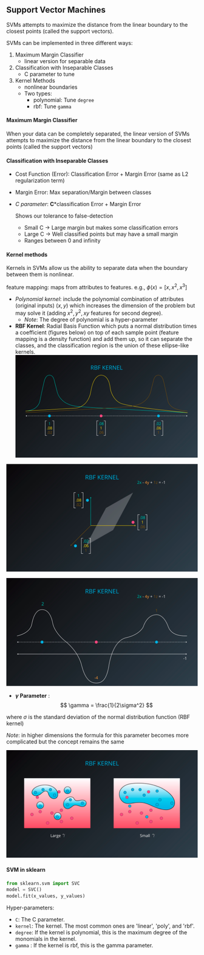 ## Support Vector Machines

SVMs attempts to maximize the distance from the linear boundary to the closest points (called the support vectors).

SVMs can be implemented in three different ways:

1. Maximum Margin Classifier
   - linear version for separable data
2. Classification with Inseparable Classes
   - C parameter to tune
3. Kernel Methods
   - nonlinear boundaries
   - Two types: 
     - polynomial: Tune `degree`
     - rbf: Tune `gamma`

#### Maximum Margin Classifier

When your data can be completely separated, the linear version of SVMs attempts to maximize the distance from the linear boundary to the closest points (called the support vectors)

#### Classification with Inseparable Classes

- Cost Function (Error): Classification Error + Margin Error (same as L2 regularization term)

- Margin Error: Max separation/Margin between classes 

- _C parameter_: __C__*classification Error + Margin Error

  Shows our tolerance to false-detection

  - Small C -> Large margin but makes some classification errors
  - Large C -> Well classified points but may have a small margin
  - Ranges between 0 and infinity

#### Kernel methods

Kernels in SVMs allow us the ability to separate data when the boundary between them is nonlinear. 

feature mapping: maps from attributes to features. e.g., $\phi(x)=[x,x^2,x^3]$

- _Polynomial kernel_: include the polynomial combination of attributes (original inputs) ($x, y$) which increases the dimension of the problem but may solve it (adding $x^2, y^2, xy$ features for second degree). 
  - _Note_: The degree of polynomial is a hyper-parameter 
- __RBF Kernel__: Radial Basis Function which puts a normal distribution times a coefficient (figures below) on top of each sample point (feature mapping is a density function) and add them up, so it can separate the classes, and the classification region is the union of these ellipse-like kernels.![RBF Concept](./NotesImages/RBF_Kernel_1.png)

![RBF_Kernel_2](./NotesImages/RBF_Kernel_2.png)

![RBF_3](./NotesImages/RBF_3.png)

- __$\gamma$ Parameter__ : 
  $$
  \gamma = \frac{1}{2\sigma^2}
  $$



where $\sigma$ is the standard deviation of the normal distribution function (RBF kernel) 

_Note_: in higher dimensions the formula for this parameter becomes more complicated but the concept remains the same

![gamma_parameter](./NotesImages/gamma_parameter.png)



#### SVM in sklearn

```python
from sklearn.svm import SVC
model = SVC()
model.fit(x_values, y_values)
```

Hyper-parameters:

- `C`: The C parameter.
- `kernel`: The kernel. The most common ones are 'linear', 'poly', and 'rbf'.
- `degree`: If the kernel is polynomial, this is the maximum degree of the monomials in the kernel.
- `gamma` : If the kernel is rbf, this is the gamma parameter.


